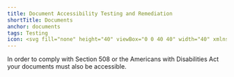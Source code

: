 ```yaml
---
title: Document Accessibility Testing and Remediation
shortTitle: Documents
anchor: documents
tags: Testing
icon: <svg fill="none" height="40" viewBox="0 0 40 40" width="40" xmlns="http://www.w3.org/2000/svg"><path d="m30.9018 12.3046-7.6954.9619v7.6954l3.7275 12.4249c.2004.8016-.2806 1.5631-1.0421 1.7635s-1.5631-.2405-1.7635-1.002l-3.8477-11.3026h-1.1624l-3.527 11.5431c-.2806.7615-1.1223 1.0821-1.8838.8016-.7615-.2806-1.2024-1.1223-.9218-1.8838l3.2064-12.1844v-7.8156l-7.0942-.9619c-.72145-.0401-1.20241-.6814-1.16233-1.4429.04008-.7214.72144-1.28256 1.44289-1.2024l8.65734.7214h3.7675l9.1784-.76148c.7214-.04008 1.3627.52108 1.3627 1.28258.0401.7214-.5211 1.3627-1.2425 1.3627zm-11.2224-8.33666c1.4428 0 2.6052 1.16232 2.6052 2.56513 0 1.44288-1.1624 2.60521-2.6052 2.60521-1.4028 0-2.5652-1.16233-2.5652-2.60521 0-1.40281 1.1624-2.56513 2.5652-2.56513zm.3206-3.96794c-11.06212 0-20 8.93788-20 20 0 11.0621 8.93788 20 20 20 11.0621 0 20-8.9379 20-20 0-11.06212-8.978-20-20-20z" fill="#5ad8ee"/></svg>
---
```


In order to comply with Section 508 or the Americans with Disabilities Act your documents must also be accessible.
